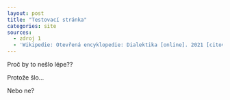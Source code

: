 ```yaml
---
layout: post
title: "Testovací stránka"
categories: site
sources:
  - zdroj 1
  - 'Wikipedie: Otevřená encyklopedie: Dialektika [online]. 2021 [citováno 30. 01. 2022]. Dostupný online: <a target="_blank" href="https://cs.wikipedia.org/w/index.php?title=Dialektika&oldid=20561687">https://cs.wikipedia.org/w/index.php?title=Dialektika&oldid=20561687</a>'
---
```


Proč by to nešlo lépe??

<!-- more -->

Protože šlo...

Nebo ne?
